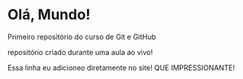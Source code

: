 # Olá, Mundo!
 Primeiro repositório do curso de Git e GitHub

repositório criado durante uma aula ao vivo!

Essa linha eu adicioneo diretamente no site! QUE IMPRESSIONANTE!
